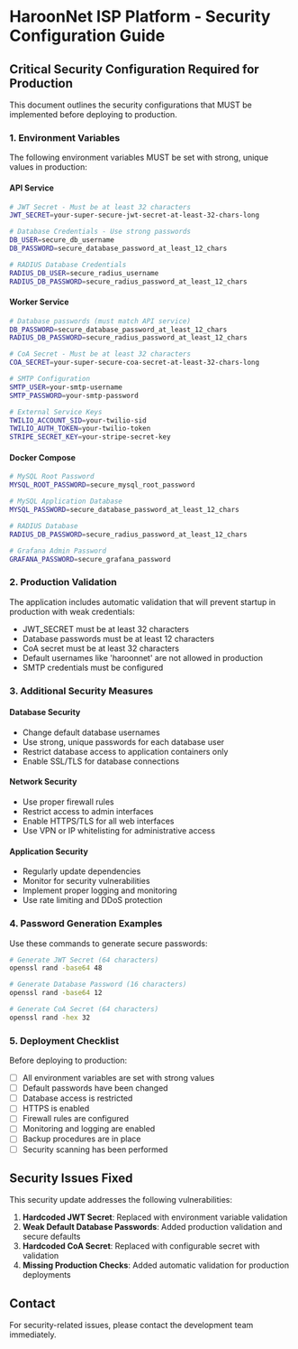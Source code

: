 # HaroonNet ISP Platform - Security Configuration Guide

## Critical Security Configuration Required for Production

This document outlines the security configurations that MUST be implemented before deploying to production.

### 1. Environment Variables

The following environment variables MUST be set with strong, unique values in production:

#### API Service
```bash
# JWT Secret - Must be at least 32 characters
JWT_SECRET=your-super-secure-jwt-secret-at-least-32-chars-long

# Database Credentials - Use strong passwords
DB_USER=secure_db_username
DB_PASSWORD=secure_database_password_at_least_12_chars

# RADIUS Database Credentials
RADIUS_DB_USER=secure_radius_username
RADIUS_DB_PASSWORD=secure_radius_password_at_least_12_chars
```

#### Worker Service
```bash
# Database passwords (must match API service)
DB_PASSWORD=secure_database_password_at_least_12_chars
RADIUS_DB_PASSWORD=secure_radius_password_at_least_12_chars

# CoA Secret - Must be at least 32 characters
COA_SECRET=your-super-secure-coa-secret-at-least-32-chars-long

# SMTP Configuration
SMTP_USER=your-smtp-username
SMTP_PASSWORD=your-smtp-password

# External Service Keys
TWILIO_ACCOUNT_SID=your-twilio-sid
TWILIO_AUTH_TOKEN=your-twilio-token
STRIPE_SECRET_KEY=your-stripe-secret-key
```

#### Docker Compose
```bash
# MySQL Root Password
MYSQL_ROOT_PASSWORD=secure_mysql_root_password

# MySQL Application Database
MYSQL_PASSWORD=secure_database_password_at_least_12_chars

# RADIUS Database
RADIUS_DB_PASSWORD=secure_radius_password_at_least_12_chars

# Grafana Admin Password
GRAFANA_PASSWORD=secure_grafana_password
```

### 2. Production Validation

The application includes automatic validation that will prevent startup in production with weak credentials:

- JWT_SECRET must be at least 32 characters
- Database passwords must be at least 12 characters
- CoA secret must be at least 32 characters
- Default usernames like 'haroonnet' are not allowed in production
- SMTP credentials must be configured

### 3. Additional Security Measures

#### Database Security
- Change default database usernames
- Use strong, unique passwords for each database user
- Restrict database access to application containers only
- Enable SSL/TLS for database connections

#### Network Security
- Use proper firewall rules
- Restrict access to admin interfaces
- Enable HTTPS/TLS for all web interfaces
- Use VPN or IP whitelisting for administrative access

#### Application Security
- Regularly update dependencies
- Monitor for security vulnerabilities
- Implement proper logging and monitoring
- Use rate limiting and DDoS protection

### 4. Password Generation Examples

Use these commands to generate secure passwords:

```bash
# Generate JWT Secret (64 characters)
openssl rand -base64 48

# Generate Database Password (16 characters)
openssl rand -base64 12

# Generate CoA Secret (64 characters)
openssl rand -hex 32
```

### 5. Deployment Checklist

Before deploying to production:

- [ ] All environment variables are set with strong values
- [ ] Default passwords have been changed
- [ ] Database access is restricted
- [ ] HTTPS is enabled
- [ ] Firewall rules are configured
- [ ] Monitoring and logging are enabled
- [ ] Backup procedures are in place
- [ ] Security scanning has been performed

## Security Issues Fixed

This security update addresses the following vulnerabilities:

1. **Hardcoded JWT Secret**: Replaced with environment variable validation
2. **Weak Default Database Passwords**: Added production validation and secure defaults
3. **Hardcoded CoA Secret**: Replaced with configurable secret with validation
4. **Missing Production Checks**: Added automatic validation for production deployments

## Contact

For security-related issues, please contact the development team immediately.
